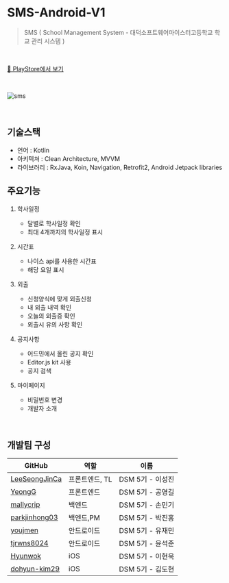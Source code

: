 # SMS-Android-V1

> SMS ( School Management System - 대덕소프트웨어마이스터고등학교 학교 관리 시스템 )

<br/>

[🥕 PlayStore에서 보기 ](https://play.google.com/store/apps/details?id=com.dms.sms)

<br/>

![sms](https://user-images.githubusercontent.com/48552153/113076550-3fa46a00-920a-11eb-98b6-03f37b8f6da8.png)

<br/>

## 기술스택
* 언어 : Kotlin
* 아키텍쳐 : Clean Architecture, MVVM
* 라이브러리 : RxJava, Koin, Navigation, Retrofit2, Android Jetpack libraries 

## 주요기능

1. 학사일정

   - 달별로 학사일정 확인
   - 최대 4개까지의 학사일정 표시

2. 시간표

   - 나이스 api를 사용한 시간표
   - 해당 요일 표시

3. 외출

   - 신청양식에 맞게 외출신청
   - 내 외출 내역 확인
   - 오늘의 외출증 확인
   - 외출시 유의 사항 확인

4. 공지사항
   - 어드민에서 올린 공지 확인
   - Editor.js kit 사용
   - 공지 검색
5. 마이페이지
   - 비밀번호 변경
   - 개발자 소개

<br/>

## 개발팀 구성

| GitHub                                            | 역할           | 이름                 |
| ------------------------------------------------- | -------------- | ------------------- |
| [LeeSeongJinCa](https://github.com/LeeSeongJinCa) | 프론트엔드, TL | DSM 5기 - 이성진 |
| [YeongG](https://github.com/YeongG)               | 프론트엔드     | DSM 5기 - 공영길 |
| [mallycrip](https://github.com/mallycrip)         | 백엔드         | DSM 5기 - 손민기 |
| [parkjinhong03](https://github.com/parkjinhong03) | 백엔드,PM      | DSM 5기 - 박진홍 |
| [youjmen](https://github.com/youjmen)             | 안드로이드     | DSM 5기 - 유재민 |
| [tjrwns8024](https://github.com/tjrwns8024)       | 안드로이드     | DSM 5기 - 윤석준 |
| [Hyunwok](https://github.com/Hyunwok)             | iOS            | DSM 5기 - 이현욱 |
| [dohyun-kim29](https://github.com/dohyun-kim29)   | iOS            | DSM 5기 - 김도현 |

<br/>


